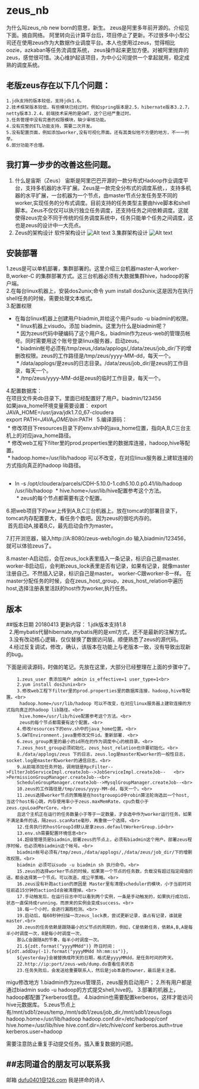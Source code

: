 zeus_nb
==
为什么叫zeus_nb new born的意思，新生。
zeus是阿里多年前开源的。介绍见下面。摘自网络。
阿里转向云计算平台后，项目停止了更新。不过很多中小型公司还在使用zeus作为大数据作业调度平台。本人也使用过zeus，觉得相比oozie，azkaban等任务流调度系统，
zeus操作起来更加方便。对被阿里抛弃的zeus，感觉很可惜。决心维护起该项目，为中小公司提供一个拿起就用，稳定成熟的调度系统。

老版zeus存在以下几个问题：
---

    1.jdk支持的版本较低，支持jdk1.6。
    2.技术框架版本较低，有些模块已经过时。例如spring版本是2.5，hibernate版本3.2.7，netty版本3.2.4，前端技术采用的是GWT，这个已经严重过时。
    3.任务管理中没有完善的权限模块，缺少审核功能。
    4.没有完整的ETL功能支持，需要二次开发。
    5.没有配置页面，例如添加worker,没有可视化界面。还有其类似他不方便的地方，不一一列举。
    6.部分功能不合理。

我打算一步步的改善这些问题。
-----
1. 什么是宙斯（Zeus）
宙斯是阿里巴巴开源的一款分布式Hadoop作业调度平台，支持多机器的水平扩展。Zeus是一款完全分布式的调度系统，，支持多机器的水平扩展，一台机器为一个节点，由master节点分发任务至不同的worker,实现任务的分布式调度。目前支持的任务类型主要由hive脚本和shell脚本。Zeus不仅仅可以执行独立任务调度，还支持任务之间依赖调度。这就使得zeus完全不同于传统的任务调度系统中，任务只能单个任务之间调度，这也是zeus的设计中一大亮点。
2. Zeus的架构设计
软件架构设计 
![Alt text](https://github.com/jimmy401/zeus_nb/raw/master/Screenshots/ruanjianjiagou.png)
3.集群架构设计
![Alt text](https://github.com/jimmy401/zeus_nb/raw/master/Screenshots/jishujiagou.png)


安装部署
--
1.zeus是可以单机部署，集群部署的。这里介绍三台机器master-A,worker-B,worker-C 的集群部署方式。这三台机器必须有大数据集群hive，hadoop的客户端。<br/>
2.在每台linux机器上，安装dos2unix;命令 yum install dos2unix;这是因为在执行shell任务的时候，需要处理文本格式。<br/>
3.配置权限<br/>
  * 在每台linux机器上创建用户biadmin,并给这个用户sudo -u biadmin的权限。<br/>
  * linux机器上visudo。添加 biadmin。这里为什么是biadmin呢？<br/>
  * 因为zeus代码中硬编码了这个用户名，biadmin作为zeus-web的管理员帐号。同时需要用这个账号登录linux服务器，启动zeus。<br/>
  * biadmin帐号必须有/tmp/zeus,/data/applogs/,/data/zeus/job_dir/下的增删改权限。zeus的工作路径是/tmp/zeus/yyyy-MM-dd，每天一个。<br/>
  * /data/applogs/是zeus的日志目录。/data/zeus/job_dir/是zeus的工作目录，每天一个。<br/>
  * /tmp/zeus/yyyy-MM-dd是zeus的临时工作目录，每天一个。<br/>
  
4.配置数据库：<br/>
 在项目文件夹db目录下。里面已经配置好了用户。biadmin/123456<br/>
 如果java_home环境变量需要设置：
 export JAVA_HOME=/usr/java/jdk1.7.0_67-cloudera  
 export PATH=$JAVA_HOME/bin:$PATH
  
5.编译源码：<br/>
  * 修改项目下resources目录下的env.sh中的java_home位置，指向A,B,C三台主机上的对应java_home路径。<br/>
  * 修改web工程下filter里的prod.properties里的数据库连接，hadoop,hive等配置。<br/>
  * hadoop.home=/usr/lib/hadoop 可以不改变，在对应linux服务器上建软连接的方式指向真正的hadoop lib路径。<br><br/>
   * ln -s /opt/cloudera/parcels/CDH-5.10.0-1.cdh5.10.0.p0.41/lib/hadoop /usr/lib/hadoop
  * hive.home=/usr/lib/hive配置参考这个方法。<br>
  * zeus的每个节点都需要有这个配置。
  
6.把web项目下的war上传到A,B,C三台机器上。放在tomcat的部署目录下，tomcat内存配置要大，看任务个数吧。因为zeus的很吃内存的。<br/>
  首先启动A,接着B,C，最先启动会作为master。<br/>
  
7.打开浏览器，输入http://A:8080/zeus-web/login.do 输入biadmin/123456，就可以体验zeus了。<br/>

8.master-A启动后，会在zeus_lock表里插入一条记录，标识自己是master.
worker-B启动后，会判断zeus_lock表里是否有记录，如果有记录，就像master注册自己。不然插入记录，标识自己是master。
worker-C跟worker-B一样。
在master分配任务的时候，会在zeus_host_group，zeus_host_relation中遍历host,选择注册表里活跃的host作为worker,执行任务。

版本
----

##版本日期 20180413
更新内容：
    1.jdk版本支持1.8<br/>
    2.用mybatis代替hibernate,mybatis用的是xml方式，还不是最新的注解方式。<br/>
    3.没有改动核心逻辑，仅仅替换了数据访问层。顺便熟悉了zeus的源代码。<br/>
    4.经过反复调试，修改，确认，该版本在功能上与老版本一致，没有导致出现新的bug。<br/>

下面是阅读源码，时做的笔记。先放在这里，大部分已经整理在上面的步骤中了。<br/>

        1.zeus_user 表添加用户 admin is_effective=1 user_type=1<br>
        2.yum install dos2unix<br>
        3.修改web工程下filter里的prod.properties里的数据库连接，hadoop,hive等配置。<br>
         hadoop.home=/usr/lib/hadoop 可以不改变，在对应linux服务器上建软连接的方式指向真正的hadoop lib路径。<br>
         hive.home=/usr/lib/hive配置参考这个方法。<br>
         zeus的每个节点都需要有这个配置。<br>
        4.修改resources下的env.sh中的java_home位置。<br>
        5.GWTEnvironment.java重修改文件id。重新部署. <br>
        6.zeus_group表里的最小的id所在的作为调度中心的根目录。<br>
        7.zeus_host_group必须初始化，zeus_host_relation也许要初始化。<br>
        8./data/applogs/zeus 下的日志，zeus.log是master和worker的一般性日志，socket.log是master和worker的通信日志。<br>
        9.从前端添加任务开始，调用链是RpcFilter-->FilterJobServiceImpl.createJob-->JobServiceImpl.createJob--   <br>  >PermissionGroupManager.createJob--<br>
        ScheduleGroupManager.createJob-->MysqlGroupManager.createJob--<br>
        10.zeus的工作路径是/tmp/zeus/yyyy-MM-dd，每天一个。<br>
        11.zeus选择worker节点的策略是在hostgrouopid中robin算法轮询选出一个host,当这个host有心跳，内存使用率小于zeus.maxMemRate，cpu负载小于      zeus.cpuLoadPerCore，<br>
        且这个主机正在运行的任务数量小于等于一定数量，才会选中作为worker运行任务。如果不满足条件的话，隔zeus.scanRate毫秒，再重做一个选择。<br>
        12.任务执行的hostGroupId默认是拿zeus.defaultWorkerGroup.id<br>
        13.env.sh需要配置环境信息<br>
        14.超级管理员是biadmin,部署zeus的节点上，必须有biadmin这个用户。部署zeus程序时候，也必须用biadmin这个帐号。<br>
        biadmin帐号必须有/tmp/zeus,/data/applogs/,/data/zeus/job_dir/下的增删改权限。<br>
        biadmin 必须可以sudo -u biadmin sh 执行命令。<br>
        15.zeus的选择worker节点的时候，如果第一个节点的任务数，负载没有超过指定阈值的话，都会选择第一个节点。可以改造，成公平策略。<br>
        16.zeus没有补跑action的原因是 Master里有清理scheduler的模块，小于当前时间往前追15分钟的actionId会被清理掉。<br>
        17.手动触发后，在运行日志中可以看到两个实例，一条是手动触发的，如果执行成功后，状态一直保持成running，而原来的实例会变成success。<br>
        18.每一个小时，会进行漏跑检测。<br>
        19.启动后，每60秒钟扫描一次zeus_lock表，尝试更新记录，谁占有记录，谁就是master.<br>
        20.zeus的任务依赖是跟随最小的父节点的周期的，例如，C是依赖任务，依赖A,B,A是每半小时调度一次，B是每小时调度一次，
        那么C会跟随A的节奏，每半小时调度一次。
        21.${zdt.format("yyyyMMdd")} 昨日时间：${zdt.addDay(-1).format("yyyyMMdd hh:mm:ss")},
        ${yesterday}会被替换成昨天的日期，格式是yyyyMMdd，是任务时间的昨天。
        22.http://ip:port/zeus-web/dump.do查看任务状态
        23.任务失败后，会发送给重要联系人，然后是job本身的owner，最后是关注者。

migu修改地方
1.biadmin作为zeus管理员，zeus服务启动用户；
2.所有用户都是通过biadmin sudo -u hadoop的方式提交shell,hive的。
3.部署的机器上，hadoop都配置了kerberos信息。
4.biadmin也需要配置kerberos，这样才能访问hive元数据库。
5.zeus节点上有/mnt/sdb1/zeus/temp,/mnt/sdb1/zeus/job_dir,/mnt/sdb1/zeus/logs
hadoop.home=/usr/lib/hadoop
hadoop.conf.dir=/etc/hadoop/conf
hive.home=/usr/lib/hive
hive.conf.dir=/etc/hive/conf
kerberos.auth=true
kerberos.user=hadoop

需要注意防止重复手动提交任务。插入重复数据的问题。

##志同道合的朋友可以联系我
--
邮箱 dufu0401@126.com 
我是拼命的诗人
